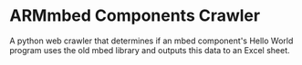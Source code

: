 # ARMmbed Components Crawler
A python web crawler that determines if an mbed component's Hello World program uses the old mbed library and outputs this data to an Excel sheet.
